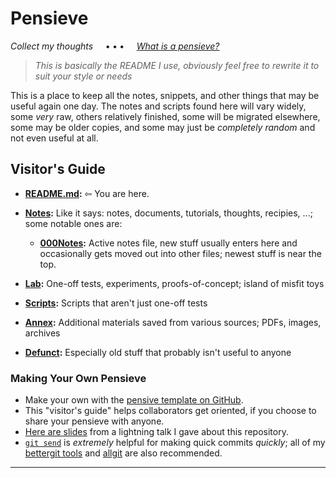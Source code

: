 Pensieve
========
_Collect my thoughts_  &nbsp;&nbsp;&nbsp; • **•** • &nbsp;&nbsp;&nbsp;  _[What is a pensieve?](https://www.wizardingworld.com/writing-by-jk-rowling/pensieve)_

> _This is basically the README I use, obviously feel free to rewrite it to suit your style or needs_

This is a place to keep all the notes, snippets, and other things that may be useful again one day.  The notes and scripts found here will vary widely, some _very_ raw, others relatively finished, some will be migrated elsewhere, some may be older copies, and some may just be _completely random_ and not even useful at all.

Visitor's Guide
---------------

- __[README.md](./README.md):__  ⇦ You are here.

- __[Notes](./Notes):__  Like it says: notes, documents, tutorials, thoughts, recipies, ...; some notable ones are:
    - __[000Notes](./Notes/000Notes.md):__  Active notes file, new stuff usually enters here and occasionally gets moved out into other files; newest stuff is near the top.

- __[Lab](./Lab):__  One-off tests, experiments, proofs-of-concept; island of misfit toys

- __[Scripts](./Scripts):__  Scripts that aren't just one-off tests

- __[Annex](./Annex):__  Additional materials saved from various sources; PDFs, images, archives

- __[Defunct](./_Defunct):__  Especially old stuff that probably isn't useful to anyone


### Making Your Own Pensieve

- Make your own with the [pensive template on GitHub](https://github.com/inventhouse/pensieve).
- This "visitor's guide" helps collaborators get oriented, if you choose to share your pensieve with anyone.
- [Here are slides](Annex/Paving%20the%20Bare%20Spots%20To%20Build%20a%20Muggle%20Pensieve.pdf) from a lightning talk I gave about this repository.
- [`git send`](https://github.com/inventhouse/bettergit#git-save) is _extremely_ helpful for making quick commits _quickly_; all of my [bettergit tools](https://github.com/inventhouse/bettergit) and [allgit](https://github.com/inventhouse/allgit) are also recommended.

---